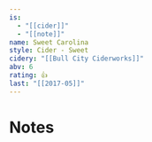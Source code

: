 ```yaml
---
is:
  - "[[cider]]"
  - "[[note]]"
name: Sweet Carolina
style: Cider - Sweet
cidery: "[[Bull City Ciderworks]]"
abv: 6
rating: 👍
last: "[[2017-05]]"
---
```

# Notes

